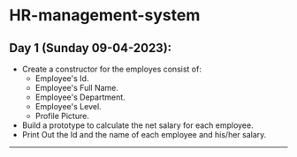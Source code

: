 # HR-management-system
## Day 1 (Sunday 09-04-2023): 
- Create a constructor for the employes consist of:
    - Employee's Id.
    - Employee's Full Name.
    - Employee's Department.
    - Employee's Level.
    - Profile Picture.
- Build a prototype to calculate the net salary for each employee.
- Print Out the Id and the name of each employee and his/her salary.

-----------------------------------------------------------------------